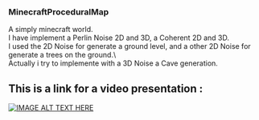### MinecraftProceduralMap

A simply minecraft world.\
I have implement a Perlin Noise 2D and 3D, a Coherent 2D and 3D.\
I used the 2D Noise for generate a ground level, and a other 2D Noise for generate a trees on the ground.\ \
Actually i try to implemente with a 3D Noise a Cave generation.

## This is a link for a video presentation :
[![IMAGE ALT TEXT HERE](https://img.youtube.com/vi/ZCAR6i94rE0/0.jpg)](https://www.youtube.com/watch?v=ZCAR6i94rE0)
